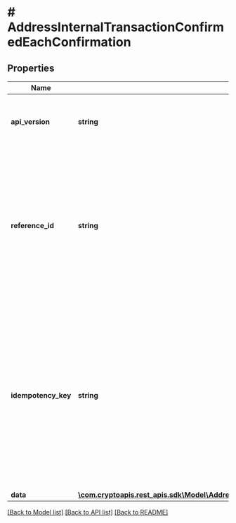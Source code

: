 # # AddressInternalTransactionConfirmedEachConfirmation

## Properties

Name | Type | Description | Notes
------------ | ------------- | ------------- | -------------
**api_version** | **string** | Specifies the version of the API that incorporates this endpoint. |
**reference_id** | **string** | Represents a unique identifier that serves as reference to the specific request which prompts a callback, e.g. Blockchain Events Subscription, Blockchain Automation, etc. |
**idempotency_key** | **string** | Specifies a unique ID generated by the system and attached to each callback. It is used by the server to recognize consecutive requests with the same data with the purpose not to perform the same operation twice. |
**data** | [**\com.cryptoapis.rest_apis.sdk\Model\AddressInternalTransactionConfirmedEachConfirmationData**](AddressInternalTransactionConfirmedEachConfirmationData.md) |  |

[[Back to Model list]](../../README.md#models) [[Back to API list]](../../README.md#endpoints) [[Back to README]](../../README.md)
